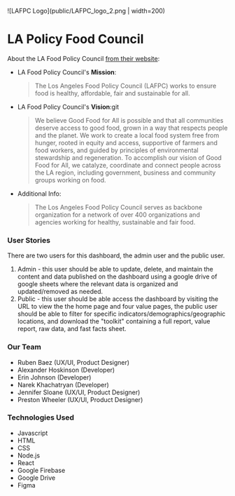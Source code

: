 ![LAFPC Logo](public/LAFPC_logo_2.png | width=200) 
# LA Policy Food Council
About the LA Food Policy Council [from their website](https://www.goodfoodla.org/):

* LA Food Policy Council's **Mission**:
    > The Los Angeles Food Policy Council (LAFPC) works to ensure food is healthy, affordable, fair and sustainable for all.

* LA Food Policy Council's **Vision**:git 
    > We believe Good Food for All is possible and that all communities deserve access to good food, grown in a way that respects people and the planet. We work to create a local food system free from hunger, rooted in equity and access, supportive of farmers and food workers, and guided by principles of environmental stewardship and regeneration. To accomplish our vision of Good Food for All, we catalyze, coordinate and connect people across the LA region, including government, business and community groups working on food.
* Additional Info:
    > The Los Angeles Food Policy Council serves as backbone organization for a network of over 400 organizations and agencies working for healthy, sustainable and fair food.

### User Stories
There are two users for this dashboard, the admin user and the public user.
1. Admin - this user should be able to update, delete, and maintain the content and data published on the dashboard using a google drive of google sheets where the relevant data is organized and updated/removed as needed.
2. Public - this user should be able access the dashboard by visiting the URL to view the the home page and four value pages, the public user should be able to filter for specific indicators/demographics/geographic locations, and download the "toolkit" containing a full report, value report, raw data, and fast facts sheet. 

### Our Team
- Ruben Baez (UX/UI, Product Designer)
- Alexander Hoskinson (Developer)
- Erin Johnson (Developer)
- Narek Khachatryan (Developer)
- Jennifer Sloane (UX/UI, Product Designer)
- Preston Wheeler (UX/UI, Product Designer)

### Technologies Used
- Javascript
- HTML
- CSS
- Node.js
- React
- Google Firebase
- Google Drive
- Figma